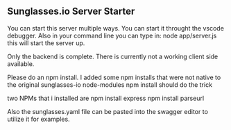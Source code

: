 ## Sunglasses.io Server Starter
You can start this server multiple ways. You can start it throught the vscode debugger. Also in your command line you can type in: 
node app/server.js   
this will start the server up.

Only the backend is complete. There is currently not a working client side available.

Please do an npm install. I added some npm installs that were not native to the original sunglasses-io node-modules
npm install should do the trick 

two NPMs that i installed are
npm install express
npm install parseurl

Also the sunglasses.yaml file can be pasted into the swagger editor to utilize it for examples.